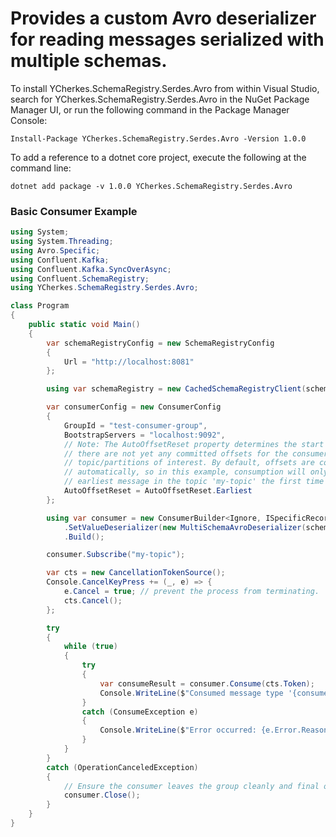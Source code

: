Provides a custom Avro deserializer for reading messages serialized with multiple schemas.
===========================================================================================

To install YCherkes.SchemaRegistry.Serdes.Avro from within Visual Studio, search for YCherkes.SchemaRegistry.Serdes.Avro in the NuGet Package Manager UI, or run the following command in the Package Manager Console:

```
Install-Package YCherkes.SchemaRegistry.Serdes.Avro -Version 1.0.0
```

To add a reference to a dotnet core project, execute the following at the command line:

```
dotnet add package -v 1.0.0 YCherkes.SchemaRegistry.Serdes.Avro
```


### Basic Consumer Example

```csharp
using System;
using System.Threading;
using Avro.Specific;
using Confluent.Kafka;
using Confluent.Kafka.SyncOverAsync;
using Confluent.SchemaRegistry;
using YCherkes.SchemaRegistry.Serdes.Avro;

class Program
{
    public static void Main()
    {
        var schemaRegistryConfig = new SchemaRegistryConfig
        {
            Url = "http://localhost:8081"            
        };

        using var schemaRegistry = new CachedSchemaRegistryClient(schemaRegistryConfig);

        var consumerConfig = new ConsumerConfig
        {
            GroupId = "test-consumer-group",
            BootstrapServers = "localhost:9092",
            // Note: The AutoOffsetReset property determines the start offset in the event
            // there are not yet any committed offsets for the consumer group for the
            // topic/partitions of interest. By default, offsets are committed
            // automatically, so in this example, consumption will only start from the
            // earliest message in the topic 'my-topic' the first time you run the program.
            AutoOffsetReset = AutoOffsetReset.Earliest
        };

        using var consumer = new ConsumerBuilder<Ignore, ISpecificRecord>(consumerConfig)
            .SetValueDeserializer(new MultiSchemaAvroDeserializer(schemaRegistry).AsSyncOverAsync())
            .Build();

        consumer.Subscribe("my-topic");

        var cts = new CancellationTokenSource();
        Console.CancelKeyPress += (_, e) => {
            e.Cancel = true; // prevent the process from terminating.
            cts.Cancel();
        };

        try
        {
            while (true)
            {
                try
                {
                    var consumeResult = consumer.Consume(cts.Token);
                    Console.WriteLine($"Consumed message type '{consumeResult.Message.Value?.GetType()}' at: '{consumeResult.TopicPartitionOffset}'.");
                }
                catch (ConsumeException e)
                {
                    Console.WriteLine($"Error occurred: {e.Error.Reason}");
                }
            }
        }
        catch (OperationCanceledException)
        {
            // Ensure the consumer leaves the group cleanly and final offsets are committed.
            consumer.Close();
        }
    }
}
```
